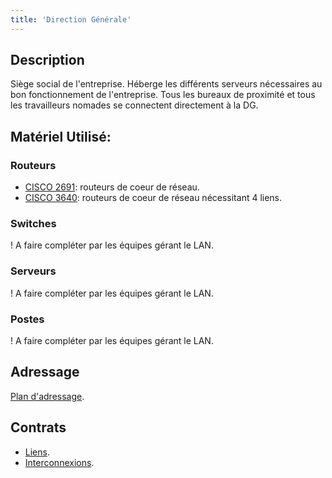 ```yaml
---
title: 'Direction Générale'
---
```


## Description

Siège social de l'entreprise. Héberge les différents serveurs nécessaires au bon fonctionnement de l'entreprise. Tous les bureaux de proximité et tous les travailleurs nomades se connectent directement à la DG.

## Matériel Utilisé:

### Routeurs

* [CISCO 2691](/materiel/routeurs#cisco-2691): routeurs de coeur de réseau.
* [CISCO 3640](/materiel/routeurs#cisco-3640): routeurs  de coeur de réseau nécessitant 4 liens.

### Switches

! A faire compléter par les équipes gérant le LAN.

### Serveurs

! A faire compléter par les équipes gérant le LAN.

### Postes

! A faire compléter par les équipes gérant le LAN.

## Adressage

[Plan d'adressage](/addressage-ip/listes-des-adresses/direction-generale).

## Contrats

* [Liens](/contrats/liens#direction-g%C3%A9n%C3%A9rale).
* [Interconnexions](/contrats/interconnexions#direction-g%C3%A9n%C3%A9rale).
